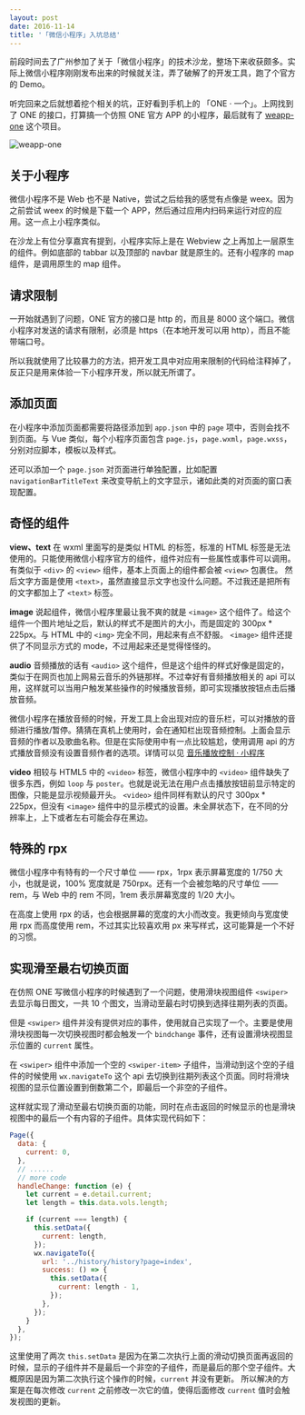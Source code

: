 ```yaml
---
layout: post
date: 2016-11-14
title: '「微信小程序」入坑总结'
---
```


前段时间去了广州参加了关于「微信小程序」的技术沙龙，整场下来收获颇多。实际上微信小程序刚刚发布出来的时候就关注，弄了破解了的开发工具，跑了个官方的 Demo。

听完回来之后就想着挖个相关的坑，正好看到手机上的 「ONE · 一个」。上网找到了 ONE 的接口，打算搞一个仿照 ONE 官方 APP 的小程序，最后就有了 [weapp-one](https://github.com/ahonn/weapp-one) 这个项目。

![weapp-one](https://ahonn-me.oss-cn-beijing.aliyuncs.com/images/XIL2U9.gif)

## 关于小程序

微信小程序不是 Web 也不是 Native，尝试之后给我的感觉有点像是 weex。因为之前尝试 weex 的时候是下载一个 APP，然后通过应用内扫码来运行对应的应用。这一点上小程序类似。

在沙龙上有位分享嘉宾有提到，小程序实际上是在 Webview 之上再加上一层原生的组件。例如底部的 tabbar 以及顶部的 navbar 就是原生的。还有小程序的 map 组件，是调用原生的 map 组件。

<!--more-->

## 请求限制

一开始就遇到了问题，ONE 官方的接口是 http 的，而且是 8000 这个端口。微信小程序对发送的请求有限制，必须是 https（在本地开发可以用 http），而且不能带端口号。

所以我就使用了比较暴力的方法，把开发工具中对应用来限制的代码给注释掉了，反正只是用来体验一下小程序开发，所以就无所谓了。

## 添加页面

在小程序中添加页面都需要将路径添加到 `app.json` 中的 `page` 项中，否则会找不到页面。与 Vue 类似，每个小程序页面包含 `page.js`，`page.wxml`，`page.wxss`，分别对应脚本，模板以及样式。

还可以添加一个 `page.json` 对页面进行单独配置，比如配置 `navigationBarTitleText` 来改变导航上的文字显示，诸如此类的对页面的窗口表现配置。

## 奇怪的组件

**view、text**
在 wxml 里面写的是类似 HTML 的标签，标准的 HTML 标签是无法使用的。只能使用微信小程序官方的组件，组件对应有一些属性或事件可以调用。有类似于 `<div>` 的 `<view>` 组件，基本上页面上的组件都会被 `<view>` 包裹住。
然后文字方面是使用 `<text>`，虽然直接显示文字也没什么问题。不过我还是把所有的文字都加上了 `<text>` 标签。

**image**
说起组件，微信小程序里最让我不爽的就是 `<image>` 这个组件了。给这个组件一个图片地址之后，默认的样式不是图片的大小，而是固定的 300px \* 225px。与 HTML 中的 `<img>` 完全不同，用起来有点不舒服。
`<image>` 组件还提供了不同显示方式的 mode，不过用起来还是觉得怪怪的。

**audio**
音频播放的话有 `<audio>` 这个组件，但是这个组件的样式好像是固定的，类似于在网页也加上网易云音乐的外链那样。不过幸好有音频播放相关的 api 可以用，这样就可以当用户触发某些操作的时候播放音频，即可实现播放按钮点击后播放音频。

微信小程序在播放音频的时候，开发工具上会出现对应的音乐栏，可以对播放的音频进行播放/暂停。猜猜在真机上使用时，会在通知栏出现音频控制。上面会显示音频的作者以及歌曲名称。但是在实际使用中有一点比较尴尬，使用调用 api 的方式播放音频没有设置音频作者的选项。详情可以见 [音乐播放控制 · 小程序](https://mp.weixin.qq.com/debug/wxadoc/dev/api/media-background-audio.html?t=20161107#wxplaybackgroundaudioobject)

**video**
相较与 HTML5 中的 `<video>` 标签，微信小程序中的 `<video>` 组件缺失了很多东西，例如 `loop` 与 `poster`。也就是说无法在用户点击播放按钮前显示特定的图像，只能是显示视频最开头。
`<video>` 组件同样有默认的尺寸 300px \* 225px，但没有 `<image>` 组件中的显示模式的设置。未全屏状态下，在不同的分辨率上，上下或者左右可能会存在黑边。

## 特殊的 rpx

微信小程序中有特有的一个尺寸单位 —— rpx，1rpx 表示屏幕宽度的 1/750 大小，也就是说，100% 宽度就是 750rpx。还有一个会被忽略的尺寸单位 —— rem，与 Web 中的 rem 不同，1rem 表示屏幕宽度的 1/20 大小。

在高度上使用 rpx 的话，也会根据屏幕的宽度的大小而改变。我更倾向与宽度使用 rpx 而高度使用 rem，不过其实比较喜欢用 px 来写样式，这可能算是一个不好的习惯。

## 实现滑至最右切换页面

在仿照 ONE 写微信小程序的时候遇到了一个问题，使用滑块视图组件 `<swiper>` 去显示每日图文，一共 10 个图文，当滑动至最右时切换到选择往期列表的页面。

但是 `<swiper>` 组件并没有提供对应的事件，使用就自己实现了一个。主要是使用滑块视图每一次切换视图时都会触发一个 `bindchange` 事件，还有设置滑块视图显示位置的 `current` 属性。

在 `<swiper>` 组件中添加一个空的 `<swiper-item>` 子组件，当滑动到这个空的子组件的时候使用 `wx.navigateTo` 这个 api 去切换到往期列表这个页面。同时将滑块视图的显示位置设置到倒数第二个，即最后一个非空的子组件。

这样就实现了滑动至最右切换页面的功能，同时在点击返回的时候显示的也是滑块视图中的最后一个有内容的子组件。具体实现代码如下：

```js
Page({
  data: {
    current: 0,
  },
  // ......
  // more code
  handleChange: function (e) {
    let current = e.detail.current;
    let length = this.data.vols.length;

    if (current === length) {
      this.setData({
        current: length,
      });
      wx.navigateTo({
        url: '../history/history?page=index',
        success: () => {
          this.setData({
            current: length - 1,
          });
        },
      });
    }
  },
});
```

这里使用了两次 `this.setData` 是因为在第二次执行上面的滑动切换页面再返回的时候，显示的子组件并不是最后一个非空的子组件，而是最后的那个空子组件。大概原因是因为第二次执行这个操作的时候，`current` 并没有更新。
所以解决的方案是在每次修改 `current` 之前修改一次它的值，使得后面修改 `current` 值时会触发视图的更新。
